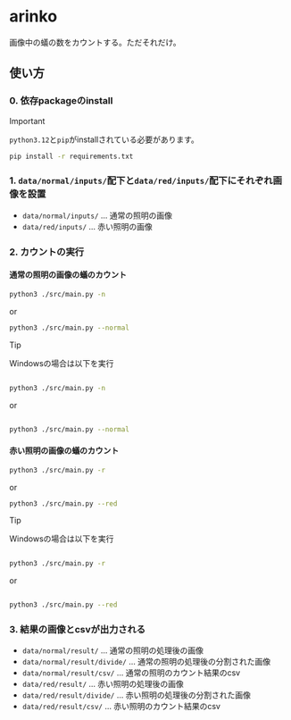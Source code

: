 # arinko

画像中の蟻の数をカウントする。ただそれだけ。

## 使い方

### 0. 依存packageのinstall

> [!IMPORTANT]
> `python3.12`と`pip`がinstallされている必要があります。

```sh
pip install -r requirements.txt
```

### 1. `data/normal/inputs/`配下と`data/red/inputs/`配下にそれぞれ画像を設置

- `data/normal/inputs/` ... 通常の照明の画像
- `data/red/inputs/` ... 赤い照明の画像

### 2. カウントの実行

#### 通常の照明の画像の蟻のカウント

```sh
python3 ./src/main.py -n
```

or

```sh
python3 ./src/main.py --normal
```

> [!TIP]
> Windowsの場合は以下を実行
>
> ```sh
>
> python3 ./src/main.py -n
>
> ```
>
> or
>
> ```sh
>
>python3 ./src/main.py --normal
>
> ```

#### 赤い照明の画像の蟻のカウント

```sh
python3 ./src/main.py -r
```

or

```sh
python3 ./src/main.py --red
```

> [!TIP]
> Windowsの場合は以下を実行
>
> ```sh
>
> python3 ./src/main.py -r
>
> ```
>
> or
>
> ```sh
>
>python3 ./src/main.py --red
>
> ```

### 3. 結果の画像とcsvが出力される

- `data/normal/result/` ... 通常の照明の処理後の画像
- `data/normal/result/divide/` ... 通常の照明の処理後の分割された画像
- `data/normal/result/csv/` ... 通常の照明のカウント結果のcsv
- `data/red/result/` ... 赤い照明の処理後の画像
- `data/red/result/divide/` ... 赤い照明の処理後の分割された画像
- `data/red/result/csv/` ... 赤い照明のカウント結果のcsv
